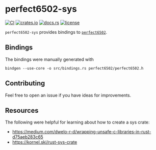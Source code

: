 # perfect6502-sys

[![CI][ci_badge]][ci]
[![crates.io][crate_badge]][crate]
[![docs.rs][docs_badge]][docs]
[![license][license_badge]][license]

`perfect6502-sys` provides bindings to [`perfect6502`][perfect6502].

## Bindings

The bindings were manually generated with

`bindgen --use-core -o src/bindings.rs perfect6502/perfect6502.h`

## Contributing

Feel free to open an issue if you have ideas for improvements.

## Resources

The following were helpful for learning about how to create a sys crate:

- https://medium.com/dwelo-r-d/wrapping-unsafe-c-libraries-in-rust-d75aeb283c65
- https://kornel.ski/rust-sys-crate

<!-- Badges -->

[ci_badge]: https://github.com/zachcmadsen/perfect6502-sys/workflows/CI/badge.svg?branch=main
[ci]: https://github.com/zachcmadsen/perfect6502-sys/actions?query=branch%3Amain
[crate_badge]: https://img.shields.io/crates/v/perfect6502-sys.svg
[crate]: https://crates.io/crates/perfect6502-sys
[docs_badge]: https://img.shields.io/docsrs/perfect6502-sys/latest.svg
[docs]: https://docs.rs/perfect6502-sys
[license_badge]: https://img.shields.io/crates/l/perfect6502-sys.svg
[license]: https://github.com/zachcmadsen/perfect6502-sys/blob/main/LICENSE

<!-- Links -->

[perfect6502]: https://github.com/mist64/perfect6502
